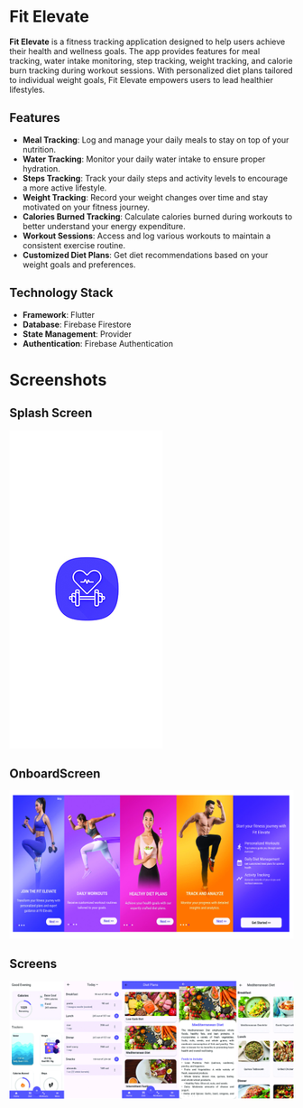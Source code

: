 # Fit Elevate

**Fit Elevate** is a fitness tracking application designed to help users achieve their health and wellness goals. The app provides features for meal tracking, water intake monitoring, step tracking, weight tracking, and calorie burn tracking during workout sessions. With personalized diet plans tailored to individual weight goals, Fit Elevate empowers users to lead healthier lifestyles.

## Features
- **Meal Tracking**: Log and manage your daily meals to stay on top of your nutrition.
- **Water Tracking**: Monitor your daily water intake to ensure proper hydration.
- **Steps Tracking**: Track your daily steps and activity levels to encourage a more active lifestyle.
- **Weight Tracking**: Record your weight changes over time and stay motivated on your fitness journey.
- **Calories Burned Tracking**: Calculate calories burned during workouts to better understand your energy expenditure.
- **Workout Sessions**: Access and log various workouts to maintain a consistent exercise routine.
- **Customized Diet Plans**: Get diet recommendations based on your weight goals and preferences.

## Technology Stack
- **Framework**: Flutter
- **Database**: Firebase Firestore
- **State Management**: Provider
- **Authentication**: Firebase Authentication

# Screenshots
## Splash Screen
![image alt](https://github.com/jeffyash/Fit_Elevate/blob/48f0dac9cdfb294db2d5b1702e3cb75db85bce26/splashscreen.jpg)
## OnboardScreen
![image alt](https://github.com/jeffyash/Fit_Elevate/blob/2127817bea8a09b454401b7028125a6fe0a83dd5/OnboardScreens.jpg)
## Screens

![image alt](https://github.com/jeffyash/Fit_Elevate/blob/2127817bea8a09b454401b7028125a6fe0a83dd5/HomeScreens.jpg)

